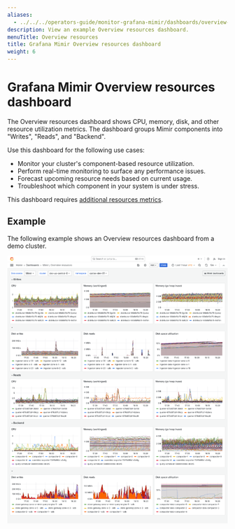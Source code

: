 ```yaml
---
aliases:
  - ../../../operators-guide/monitor-grafana-mimir/dashboards/overview-resources/
description: View an example Overview resources dashboard.
menuTitle: Overview resources
title: Grafana Mimir Overview resources dashboard
weight: 6
---
```


<!-- Note: This topic is mounted in the GEM documentation. Ensure that all updates are also applicable to GEM. -->

# Grafana Mimir Overview resources dashboard

The Overview resources dashboard shows CPU, memory, disk, and other resource utilization metrics.
The dashboard groups Mimir components into "Writes", "Reads", and "Backend".

Use this dashboard for the following use cases:

- Monitor your cluster's component-based resource utilization.
- Perform real-time monitoring to surface any performance issues.
- Forecast upcoming resource needs based on current usage.
- Troubleshoot which component in your system is under stress.

This dashboard requires [additional resources metrics](../../requirements/#additional-resources-metrics).

## Example

The following example shows an Overview resources dashboard from a demo cluster.

![Grafana Mimir Overview dashboard](mimir-overview-resources.png)
